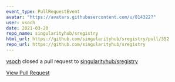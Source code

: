 ```yaml
---
event_type: PullRequestEvent
avatar: "https://avatars.githubusercontent.com/u/814322?"
user: vsoch
date: 2021-03-20
repo_name: singularityhub/sregistry
html_url: https://github.com/singularityhub/sregistry/pull/352
repo_url: https://github.com/singularityhub/sregistry
---
```


<a href='https://github.com/vsoch' target='_blank'>vsoch</a> closed a pull request to <a href='https://github.com/singularityhub/sregistry' target='_blank'>singularityhub/sregistry</a>

<a href='https://github.com/singularityhub/sregistry/pull/352' target='_blank'>View Pull Request</a>